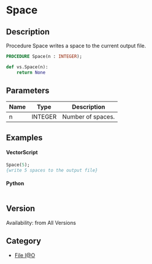# Space

## Description
Procedure Space writes a space to the current output file.

```pascal
PROCEDURE Space(n : INTEGER);
```

```python
def vs.Space(n):
    return None
```

## Parameters
|Name|Type|Description|
|---|---|---|
|n|INTEGER|Number of spaces.|

## Examples
#### VectorScript ####
```pascal
Space(5);
{write 5 spaces to the output file}
```
#### Python ####
```python

```

## Version
Availability: from All Versions

## Category
* [File I@O](../Categories/File%20IO.md)
